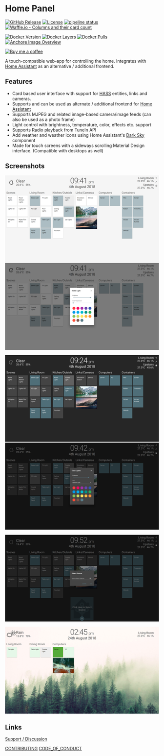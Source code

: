 # Home Panel

[![GitHub Release](https://img.shields.io/github/release/timmo001/home-panel.svg)](https://github.com/timmo001/home-panel/releases)
[![License](https://img.shields.io/github/license/timmo001/home-panel.svg)](https://github.com/timmo001/home-panel/blob/master/LICENSE.md)
[![pipeline status](https://gitlab.com/timmo/home-panel/badges/master/pipeline.svg)](https://gitlab.com/timmo/home-panel/commits/master)
[![Waffle.io - Columns and their card count](https://badge.waffle.io/timmo001/home-panel.svg?columns=To%20Do,On%20Hold,In%20Progress,Done)](https://waffle.io/timmo001/home-panel)

[![Docker Version][version-shield]][microbadger]
[![Docker Layers][layers-shield]][microbadger]
[![Docker Pulls][pulls-shield]][dockerhub]
[![Anchore Image Overview][anchore-shield]][anchore]

[![Buy me a coffee][buymeacoffee-shield]][buymeacoffee]

A touch-compatible web-app for controlling the home. Integrates with
 [Home Assistant][hass] as an alternative / additional frontend.

## Features

- Card based user interface with support for [HASS][hass] entities, links and
 cameras.
- Supports and can be used as alternate / additional frontend for
 [Home Assistant][hass]
- Supports MJPEG and related image-based camera/image feeds
 (can also be used as a photo frame)
- Light control with brightness, temperature, color, effects etc. support
- Supports Radio playback from TuneIn API
- Add weather and weather icons using Home Assistant's
 [Dark Sky](https://www.home-assistant.io/components/weather.darksky/)
 component
- Made for touch screens with a sideways scrolling Material
 Design interface. (Compatible with desktops as well)

## Screenshots

![Light Theme Screenshot][light-theme]
![More Info Light Screenshot][more-info-light]

![Dark Theme Screenshot][dark-theme]
![More Info Dark Screenshot][more-info-dark]

![Radio Screenshot][radio]

![Forest Theme][theme-forest]

## Links

[Support / Discussion][forum]

[CONTRIBUTING][CONTRIBUTING]
[CODE_OF_CONDUCT][CODE_OF_CONDUCT]

[light-theme]: https://raw.githubusercontent.com/timmo001/home-panel/master/docs/resources/light-theme.png
[dark-theme]: https://raw.githubusercontent.com/timmo001/home-panel/master/docs/resources/dark-theme.png
[more-info-light]: https://raw.githubusercontent.com/timmo001/home-panel/master/docs/resources/more-info-light.png
[more-info-dark]: https://raw.githubusercontent.com/timmo001/home-panel/master/docs/resources/more-info-dark.png
[radio]: https://raw.githubusercontent.com/timmo001/home-panel/master/docs/resources/radio.png
[theme-forest]: https://raw.githubusercontent.com/timmo001/home-panel/master/docs/resources/theme-forest.png
[anchore-shield]: https://anchore.io/service/badges/image/9577aceb95056f417958e6bb7536cc0394b5add554df0c63780875f3669f5c2e
[anchore]: https://anchore.io/image/dockerhub/timmo001%2Fhome-panel%3Alatest
[dockerhub]: https://hub.docker.com/r/timmo001/home-panel
[layers-shield]: https://images.microbadger.com/badges/image/timmo001/home-panel.svg
[microbadger]: https://microbadger.com/images/timmo001/home-panel
[pulls-shield]: https://img.shields.io/docker/pulls/timmo001/home-panel.svg
[version-shield]: https://images.microbadger.com/badges/version/timmo001/home-panel.svg
[buymeacoffee-shield]: https://www.buymeacoffee.com/assets/img/guidelines/download-assets-sm-2.svg
[buymeacoffee]: https://www.buymeacoffee.com/timmo
[hass]: https://www.home-assistant.io/
[forum]: https://community.home-assistant.io/t/home-panel-a-touch-compatible-webapp-for-controlling-the-home/62597
[CONTRIBUTING]: https://github.com/timmo001/home-panel/blob/master/.github/CONTRIBUTING.md
[CODE_OF_CONDUCT]: https://github.com/timmo001/home-panel/blob/master/.github/CODE_OF_CONDUCT.md
